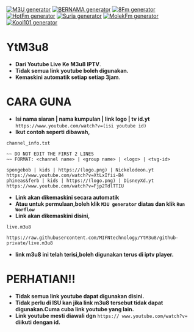 [![M3U generator](https://github.com/MIFNtechnology/YtM3u8/actions/workflows/m3u_Generator.yml/badge.svg)](https://github.com/MIFNtechnology/YtM3u8/actions/workflows/m3u_Generator.yml)
[![BERNAMA generator](https://github.com/MIFNtechnology/YtM3u8/actions/workflows/bernama_Generator.yml/badge.svg)](https://github.com/MIFNtechnology/YtM3u8/actions/workflows/bernama_Generator.yml)
[![8Fm generator](https://github.com/MIFNtechnology/YtM3u8/actions/workflows/8Fm_Generator.yml/badge.svg)](https://github.com/MIFNtechnology/YtM3u8/actions/workflows/8Fm_Generator.yml)
[![HotFm generator](https://github.com/MIFNtechnology/YtM3u8/actions/workflows/HotFm_Generator.yml/badge.svg)](https://github.com/MIFNtechnology/YtM3u8/actions/workflows/HotFm_Generator.yml)
[![Suria generator](https://github.com/MIFNtechnology/YtM3u8/actions/workflows/Suria_Generator.yml/badge.svg?branch=github-private)](https://github.com/MIFNtechnology/YtM3u8/actions/workflows/Suria_Generator.yml)
[![MolekFm generator](https://github.com/MIFNtechnology/YtM3u8/actions/workflows/MolekFm_Generator.yml/badge.svg)](https://github.com/MIFNtechnology/YtM3u8/actions/workflows/MolekFm_Generator.yml)
[![Kool101 generator](https://github.com/MIFNtechnology/YtM3u8/actions/workflows/Kool101_Generator.yml/badge.svg)](https://github.com/MIFNtechnology/YtM3u8/actions/workflows/Kool101_Generator.yml)

# YtM3u8

* **Dari Youtube Live Ke M3u8 IPTV**.
* **Tidak semua link youtube boleh digunakan.**
* **Kemaskini automatik setiap setiap 3jam**.

# CARA GUNA

* **Isi nama siaran | nama kumpulan | link logo | tv id.yt**
`https://www.youtube.com/watch?v=(isi youtube id)`
* **Ikut contoh seperti dibawah,**

`channel_info.txt`
```text
~~ DO NOT EDIT THE FIRST 2 LINES
~~ FORMAT: <channel name> | <group name> | <logo> | <tvg-id>

spongebob | kids | https://(logo.png) | Nickelodeon.yt
https://www.youtube.com/watch?v=XtLxIfii-B4
phineas&ferb | kids | https://(logo.png) | DisneyXd.yt
https://www.youtube.com/watch?v=Fjp2TdlTTIU
```

* **Link akan dikemaskini secara automatik**
* **Atau untuk permulaan,boleh klik `M3U generator` diatas dan klik `Run Worflow`**
* **Link akan dikemaskini disini,**

`live.m3u8`
```link
https://raw.githubusercontent.com/MIFNtechnology/YtM3u8/github-private/live.m3u8
```
* **link m3u8 ini telah terisi,boleh digunakan terus di iptv player.**

# PERHATIAN!!

* **Tidak semua link youtube dapat digunakan disini.**
* **Tidak perlu di ISU kan jika link m3u8 tersebut tidak dapat digunakan.Cuma cuba link youtube yang lain.**
* **Link youtube mesti diawali dgn** `https:// www.youtube.com/watch?v=` **diikuti dengan id.**
